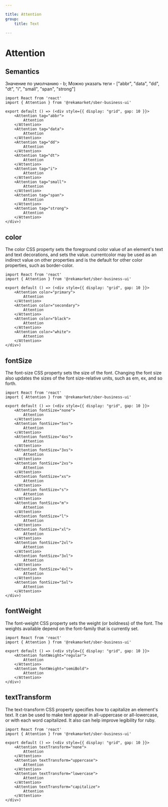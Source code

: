 ```yaml
---

title: Attention
group:
	title: Text

---
```


# Attention

## Semantics
Значение по умолчанию - b; Можно указать теги - ["abbr", "data", "dd", "dt", "i", "small", "span", "strong"]

```tsx
import React from 'react'
import { Attention } from '@rekamarket/sber-business-ui'

export default () => (<div style={{ display: "grid", gap: 10 }}>
	<Attention tag="abbr">
		Attention
	</Attention>
	<Attention tag="data">
		Attention
	</Attention>
	<Attention tag="dd">
		Attention
	</Attention>
	<Attention tag="dt">
		Attention
	</Attention>
	<Attention tag="i">
		Attention
	</Attention>
	<Attention tag="small">
		Attention
	</Attention>
	<Attention tag="span">
		Attention
	</Attention>
	<Attention tag="strong">
		Attention
	</Attention>
</div>)
```

## color
The color CSS property sets the foreground color value of an element's text and text decorations, and sets the <currentcolor> value. currentcolor may be used as an indirect value on other properties and is the default for other color properties, such as border-color.

```tsx
import React from 'react'
import { Attention } from '@rekamarket/sber-business-ui'

export default () => (<div style={{ display: "grid", gap: 10 }}>
	<Attention color="primary">
		Attention
	</Attention>
	<Attention color="secondary">
		Attention
	</Attention>
	<Attention color="black">
		Attention
	</Attention>
	<Attention color="white">
		Attention
	</Attention>
</div>)
```

## fontSize
The font-size CSS property sets the size of the font. Changing the font size also updates the sizes of the font size-relative <length> units, such as em, ex, and so forth.

```tsx
import React from 'react'
import { Attention } from '@rekamarket/sber-business-ui'

export default () => (<div style={{ display: "grid", gap: 10 }}>
	<Attention fontSize="none">
		Attention
	</Attention>
	<Attention fontSize="5xs">
		Attention
	</Attention>
	<Attention fontSize="4xs">
		Attention
	</Attention>
	<Attention fontSize="3xs">
		Attention
	</Attention>
	<Attention fontSize="2xs">
		Attention
	</Attention>
	<Attention fontSize="xs">
		Attention
	</Attention>
	<Attention fontSize="s">
		Attention
	</Attention>
	<Attention fontSize="m">
		Attention
	</Attention>
	<Attention fontSize="l">
		Attention
	</Attention>
	<Attention fontSize="xl">
		Attention
	</Attention>
	<Attention fontSize="2xl">
		Attention
	</Attention>
	<Attention fontSize="3xl">
		Attention
	</Attention>
	<Attention fontSize="4xl">
		Attention
	</Attention>
	<Attention fontSize="5xl">
		Attention
	</Attention>
</div>)
```

## fontWeight
The font-weight CSS property sets the weight (or boldness) of the font. The weights available depend on the font-family that is currently set.

```tsx
import React from 'react'
import { Attention } from '@rekamarket/sber-business-ui'

export default () => (<div style={{ display: "grid", gap: 10 }}>
	<Attention fontWeight="regular">
		Attention
	</Attention>
	<Attention fontWeight="semiBold">
		Attention
	</Attention>
</div>)
```

## textTransform
The text-transform CSS property specifies how to capitalize an element's text. It can be used to make text appear in all-uppercase or all-lowercase, or with each word capitalized. It also can help improve legibility for ruby.

```tsx
import React from 'react'
import { Attention } from '@rekamarket/sber-business-ui'

export default () => (<div style={{ display: "grid", gap: 10 }}>
	<Attention textTransform="none">
		Attention
	</Attention>
	<Attention textTransform="uppercase">
		Attention
	</Attention>
	<Attention textTransform="lowercase">
		Attention
	</Attention>
	<Attention textTransform="capitalize">
		Attention
	</Attention>
</div>)
```
